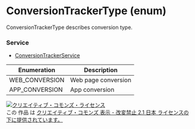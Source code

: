 # ConversionTrackerType (enum)
ConversionTrackerType describes conversion type.
### Service
+ [ConversionTrackerService](../services/ConversionTrackerService.md)

| Enumeration | Description | 
|---|---|
| WEB_CONVERSION| Web page conversion |
| APP_CONVERSION| App conversion |
<a rel="license" href="http://creativecommons.org/licenses/by-nd/2.1/jp/"><img alt="クリエイティブ・コモンズ・ライセンス" style="border-width:0" src="https://i.creativecommons.org/l/by-nd/2.1/jp/88x31.png" /></a><br />この 作品 は <a rel="license" href="http://creativecommons.org/licenses/by-nd/2.1/jp/">クリエイティブ・コモンズ 表示 - 改変禁止 2.1 日本 ライセンスの下に提供されています。</a>
